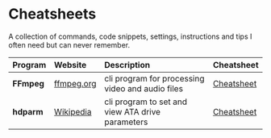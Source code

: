 # Cheatsheets
A collection of commands, code snippets, settings, instructions and tips I often need but can never remember.



| Program | Website | Description | Cheatsheet |
|:-----|:-----|:-----|:-----|
| **FFmpeg** | [ffmpeg.org](https://ffmpeg.org/) | cli program for processing video and audio files | [Cheatsheet](./ffmpeg.md) |
| **hdparm** | [Wikipedia](https://en.wikipedia.org/wiki/Hdparm) | cli program to set and view ATA drive parameters | [Cheatsheet](./hdparm.md) |
